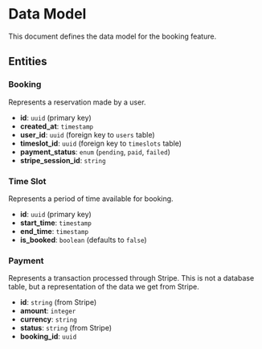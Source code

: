 # Data Model

This document defines the data model for the booking feature.

## Entities

### Booking

Represents a reservation made by a user.

- **id**: `uuid` (primary key)
- **created_at**: `timestamp`
- **user_id**: `uuid` (foreign key to `users` table)
- **timeslot_id**: `uuid` (foreign key to `timeslots` table)
- **payment_status**: `enum` (`pending`, `paid`, `failed`)
- **stripe_session_id**: `string`

### Time Slot

Represents a period of time available for booking.

- **id**: `uuid` (primary key)
- **start_time**: `timestamp`
- **end_time**: `timestamp`
- **is_booked**: `boolean` (defaults to `false`)

### Payment

Represents a transaction processed through Stripe. This is not a database table, but a representation of the data we get from Stripe.

- **id**: `string` (from Stripe)
- **amount**: `integer`
- **currency**: `string`
- **status**: `string` (from Stripe)
- **booking_id**: `uuid`
